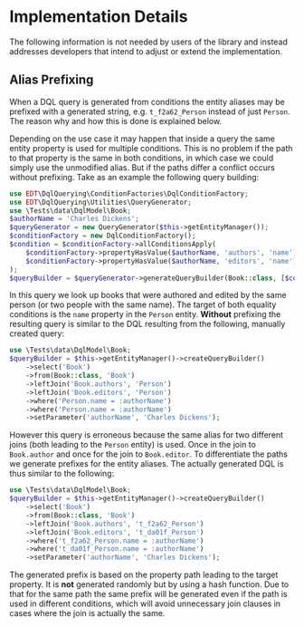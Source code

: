 # Implementation Details

The following information is not needed by users of the library and instead addresses developers
that intend to adjust or extend the implementation.

## Alias Prefixing

When a DQL query is generated from conditions the entity aliases may be prefixed with
a generated string, e.g. `t_f2a62_Person` instead of just `Person`. The reason why and
how this is done is explained below.

Depending on the use case it may happen that inside a query the same entity property is used for multiple conditions.
This is no problem if the path to that property is the same in both conditions, in which case we could
simply use the unmodified alias. But if the paths differ a conflict occurs without prefixing. 
Take as an example the following query building:

```php
use EDT\DqlQuerying\ConditionFactories\DqlConditionFactory;
use EDT\DqlQuerying\Utilities\QueryGenerator;
use \Tests\data\DqlModel\Book;
$authorName = 'Charles Dickens';
$queryGenerator = new QueryGenerator($this->getEntityManager());
$conditionFactory = new DqlConditionFactory();
$condition = $conditionFactory->allConditionsApply(
    $conditionFactory->propertyHasValue($authorName, 'authors', 'name'),
    $conditionFactory->propertyHasValue($authorName, 'editors', 'name')
);
$queryBuilder = $queryGenerator->generateQueryBuilder(Book::class, [$condition]);
```

In this query we look up books that were authored and edited by the same person (or two people with the same name).
The target of both equality conditions is the `name` property in the `Person` entity.
**Without** prefixing the resulting query is similar to the DQL resulting from the following, manually created query:

```php
use \Tests\data\DqlModel\Book;
$queryBuilder = $this->getEntityManager()->createQueryBuilder()
    ->select('Book')
    ->from(Book::class, 'Book')
    ->leftJoin('Book.authors', 'Person')
    ->leftJoin('Book.editors', 'Person')
    ->where('Person.name = :authorName')
    ->where('Person.name = :authorName')
    ->setParameter('authorName', 'Charles Dickens');
```

However this query is erroneous because the same alias for two different
joins (both leading to the `Person` entity) is used.
Once in the join to `Book.author` and once for the join to `Book.editor`.
To differentiate the paths we generate prefixes for the entity aliases.
The actually generated DQL is thus similar to the following:

```php
use \Tests\data\DqlModel\Book;
$queryBuilder = $this->getEntityManager()->createQueryBuilder()
    ->select('Book')
    ->from(Book::class, 'Book')
    ->leftJoin('Book.authors', 't_f2a62_Person')
    ->leftJoin('Book.editors', 't_da01f_Person')
    ->where('t_f2a62_Person.name = :authorName')
    ->where('t_da01f_Person.name = :authorName')
    ->setParameter('authorName', 'Charles Dickens');
```

The generated prefix is based on the property path leading to the target property.
It is **not** generated randomly but by using a hash function. Due to that for the same path the
same prefix will be generated even if the path is used in different conditions, which will avoid
unnecessary join clauses in cases where the join is actually the same.


